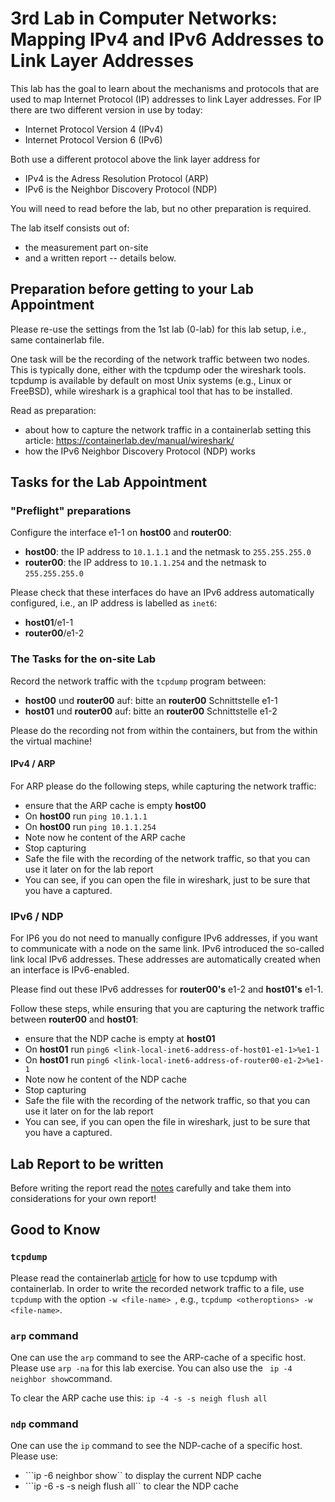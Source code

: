 # 3rd Lab in Computer Networks: Mapping IPv4 and IPv6 Addresses to Link Layer Addresses

This lab has the goal to learn about the mechanisms and protocols that are used to map Internet Protocol (IP) addresses to link Layer addresses. For IP there are two different version in use by today:
- Internet Protocol Version 4 (IPv4)
- Internet Protocol Version 6 (IPv6)

Both use a different protocol above the link layer address for
- IPv4 is the Adress Resolution Protocol (ARP)
- IPv6 is the Neighbor Discovery Protocol (NDP)

You will need to read before the lab, but no other preparation is required. 

The lab itself consists out of:
- the measurement part on-site
- and a written report -- details below.

## Preparation before getting to your Lab Appointment

Please re-use the settings from the 1st lab (0-lab) for this lab setup, i.e., same containerlab file. 

One task will be the recording of the network traffic between two nodes. This is typically done, either with the tcpdump oder the wireshark tools. tcpdump is available by default on most Unix systems (e.g., Linux or FreeBSD), while wireshark is a graphical tool that has to be installed. 

Read as preparation:
- about how to capture the network traffic in a containerlab setting this article: https://containerlab.dev/manual/wireshark/
- how the IPv6 Neighbor Discovery Protocol (NDP) works  

## Tasks for the Lab Appointment

### "Preflight" preparations 
Configure the interface e1-1 on **host00** and **router00**:
- **host00**: the IP address to ```10.1.1.1``` and the netmask to ```255.255.255.0```
- **router00**: the IP address to ```10.1.1.254``` and the netmask to ```255.255.255.0```

Please check that these interfaces do have an IPv6 address automatically configured, i.e., an IP address is labelled as ```inet6```:
- **host01**/e1-1
- **router00**/e1-2


### The Tasks for the on-site Lab

Record the network traffic with the ```tcpdump``` program between:
- **host00** und **router00** auf: bitte an **router00** Schnittstelle e1-1 
- **host01** und **router00** auf: bitte an **router00** Schnittstelle e1-2

Please do the recording not from within the containers, but from the within the virtual machine!

#### IPv4 / ARP

For ARP please do the following steps, while capturing the network traffic:
- ensure that the ARP cache is empty **host00**
- On **host00** run ```ping 10.1.1.1```
- On **host00** run ```ping 10.1.1.254```
- Note now he content of the ARP cache
- Stop capturing
- Safe the file with the recording of the network traffic, so that you can use it later on for the lab report
- You can see, if you can open the file in wireshark, just to be sure that you have a captured.

### IPv6 / NDP

For IP6 you do not need to manually configure IPv6 addresses, if you want to communicate with a node on the same link. IPv6 introduced the so-called link local IPv6 addresses. These addresses are automatically created when an interface is IPv6-enabled. 

Please find out these IPv6 addresses for **router00's** e1-2 and **host01's** e1-1. 

Follow these steps, while ensuring that you are capturing the network traffic between **router00** and **host01**:
- ensure that the NDP cache is empty at **host01**
- On **host01** run ```ping6 <link-local-inet6-address-of-host01-e1-1>%e1-1```
- On **host01** run ```ping6 <link-local-inet6-address-of-router00-e1-2>%e1-1```
- Note now he content of the NDP cache
- Stop capturing
- Safe the file with the recording of the network traffic, so that you can use it later on for the lab report
- You can see, if you can open the file in wireshark, just to be sure that you have a captured.

## Lab Report to be written

Before writing the report read the [notes](NotesLabReport.md) carefully and take them into considerations for your own report!

## Good to Know

### ```tcpdump```

Please read the containerlab [article](https://containerlab.dev/manual/wireshark/) for how to use tcpdump with containerlab.
In order to write the recorded network traffic to a file, use ```tcpdump``` with the option ```-w <file-name> ```, e.g., ```tcpdump <otheroptions> -w <file-name>```. 

### ```arp``` command

One can use the ```arp``` command to see the ARP-cache of a specific host. Please use ```arp -na``` for this lab exercise. You can also use the ``` ip -4 neighbor show```command.

To clear the ARP cache use this: ```ip -4 -s -s neigh flush all```

### ```ndp``` command

One can use the ```ip``` command to see the NDP-cache of a specific host. 
Please use:
- ```ip -6 neighbor show`` to display the current NDP cache
- ```ip -6 -s -s neigh flush all`` to clear the NDP cache
